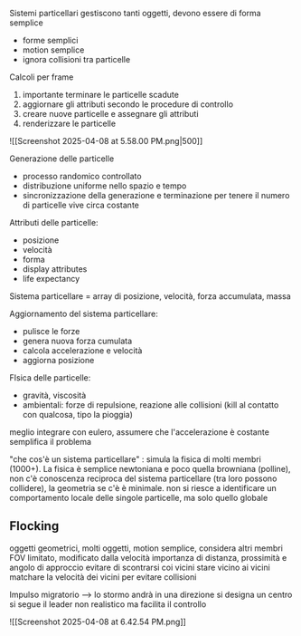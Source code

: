 Sistemi particellari gestiscono tanti oggetti, devono essere di forma semplice

- forme semplici
- motion semplice
- ignora collisioni tra particelle

Calcoli per frame
1. importante terminare le particelle scadute
2. aggiornare gli attributi secondo le procedure di controllo
3. creare nuove particelle e assegnare gli attributi
4. renderizzare le particelle

![[Screenshot 2025-04-08 at 5.58.00 PM.png|500]]

Generazione delle particelle
- processo randomico controllato
- distribuzione uniforme nello spazio e tempo
- sincronizzazione della generazione e terminazione per tenere il numero di particelle vive circa costante

Attributi delle particelle:
- posizione
- velocità
- forma
- display attributes
- life expectancy

Sistema particellare = array di posizione, velocità, forza accumulata, massa

Aggiornamento del sistema particellare:
- pulisce le forze
- genera nuova forza cumulata
- calcola accelerazione e velocità
- aggiorna posizione

FIsica delle particelle:
- gravità, viscosità
- ambientali: forze di repulsione, reazione alle collisioni (kill al contatto con qualcosa, tipo la pioggia)


meglio integrare con eulero, assumere che l'accelerazione è costante semplifica il problema

"che cos'è un sistema particellare" : simula la fisica di molti membri (1000+). La fisica è semplice newtoniana e poco quella browniana (polline), non c'è conoscenza reciproca del sistema particellare (tra loro possono collidere), la geometria se c'è è minimale. non si riesce a identificare un comportamento locale delle singole particelle, ma solo quello globale

## Flocking

oggetti geometrici, molti oggetti, motion semplice, considera altri membri
FOV limitato, modificato dalla velocità
importanza di distanza, prossimità e angolo di approccio
evitare di scontrarsi coi vicini
stare vicino ai vicini
matchare la velocità dei vicini per evitare collisioni

Impulso migratorio --> lo stormo andrà in una direzione
si designa un centro 
si segue il leader
non realistico ma facilita il controllo

![[Screenshot 2025-04-08 at 6.42.54 PM.png]]


